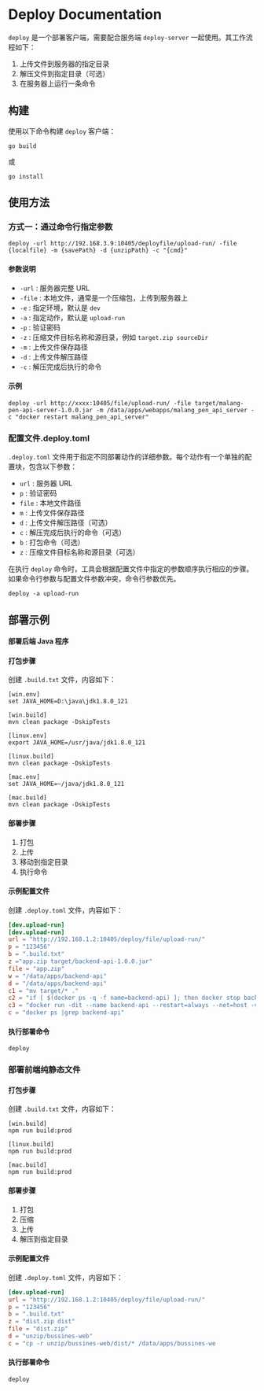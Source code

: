 # Deploy Documentation

`deploy` 是一个部署客户端，需要配合服务端 `deploy-server` 一起使用。其工作流程如下：

1. 上传文件到服务器的指定目录
2. 解压文件到指定目录（可选）
3. 在服务器上运行一条命令

## 构建

使用以下命令构建 `deploy` 客户端：

```shell
go build
```

或

```shell
go install
```

## 使用方法

### 方式一：通过命令行指定参数

```shell
deploy -url http://192.168.3.9:10405/deployfile/upload-run/ -file {localfile} -m {savePath} -d {unzipPath} -c "{cmd}"
```

#### 参数说明

- `-url` : 服务器完整 URL
- `-file` : 本地文件，通常是一个压缩包，上传到服务器上
- `-e` : 指定环境，默认是 `dev`
- `-a` : 指定动作，默认是 `upload-run`
- `-p` : 验证密码
- `-z` : 压缩文件目标名称和源目录，例如 `target.zip sourceDir`
- `-m` : 上传文件保存路径
- `-d` : 上传文件解压路径
- `-c` : 解压完成后执行的命令

#### 示例

```shell
deploy -url http://xxxx:10405/file/upload-run/ -file target/malang-pen-api-server-1.0.0.jar -m /data/apps/webapps/malang_pen_api_server -c "docker restart malang_pen_api_server"
```

### 配置文件.deploy.toml


`.deploy.toml` 文件用于指定不同部署动作的详细参数。每个动作有一个单独的配置块，包含以下参数：

- `url` : 服务器 URL
- `p` : 验证密码
- `file` : 本地文件路径
- `m` : 上传文件保存路径
- `d` : 上传文件解压路径（可选）
- `c` : 解压完成后执行的命令（可选）
- `b` : 打包命令（可选）
- `z` : 压缩文件目标名称和源目录（可选）

在执行 `deploy` 命令时，工具会根据配置文件中指定的参数顺序执行相应的步骤。如果命令行参数与配置文件参数冲突，命令行参数优先。


```shell
deploy -a upload-run
```
## 部署示例

#### 部署后端 Java 程序

#### 打包步骤

创建 `.build.txt` 文件，内容如下：

```shell
[win.env]
set JAVA_HOME=D:\java\jdk1.8.0_121

[win.build]
mvn clean package -DskipTests

[linux.env]
export JAVA_HOME=/usr/java/jdk1.8.0_121

[linux.build]
mvn clean package -DskipTests

[mac.env]
set JAVA_HOME=~/java/jdk1.8.0_121

[mac.build]
mvn clean package -DskipTests
```

#### 部署步骤

1. 打包
2. 上传
3. 移动到指定目录
4. 执行命令

#### 示例配置文件

创建 `.deploy.toml` 文件，内容如下：

```toml
[dev.upload-run]
[dev.upload-run]
url = "http://192.168.1.2:10405/deploy/file/upload-run/"
p = "123456"
b = ".build.txt"
z ="app.zip target/backend-api-1.0.0.jar"
file = "app.zip"
w = "/data/apps/backend-api"
d = "/data/apps/backend-api"
c1 = "mv target/* ."
c2 = "if [ $(docker ps -q -f name=backend-api) ]; then docker stop backend-api && docker rm -f backend-api; fi"
c3 = "docker run -dit --name backend-api --restart=always --net=host -v $(pwd):/app -w /app -e TZ=Asia/Shanghai -e LANG=C.UTF-8 litongjava/jdk:8u391-stable-slim java -jar backend-api-1.0.0.jar"
c = "docker ps |grep backend-api"
```

#### 执行部署命令

```shell
deploy
```

### 部署前端纯静态文件

#### 打包步骤

创建 `.build.txt` 文件，内容如下：

```shell
[win.build]
npm run build:prod

[linux.build]
npm run build:prod

[mac.build]
npm run build:prod
```

#### 部署步骤

1. 打包
2. 压缩
3. 上传
4. 解压到指定目录

#### 示例配置文件

创建 `.deploy.toml` 文件，内容如下：

```toml
[dev.upload-run]
url = "http://192.168.1.2:10405/deploy/file/upload-run/"
p = "123456"
b = ".build.txt"
z = "dist.zip dist"
file = "dist.zip"
d = "unzip/bussines-web"
c = "cp -r unzip/bussines-web/dist/* /data/apps/bussines-we
```

#### 执行部署命令

```shell
deploy
```
